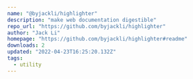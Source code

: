 ```yaml
---
name: "@byjackli/highlighter"
description: "make web documentation digestible"
repo_url: "https://github.com/byjackli/highlighter"
author: "Jack Li"
homepage: "https://github.com/byjackli/highlighter#readme"
downloads: 2
updated: "2022-04-23T16:25:20.132Z"
tags: 
  - utility
---
```

